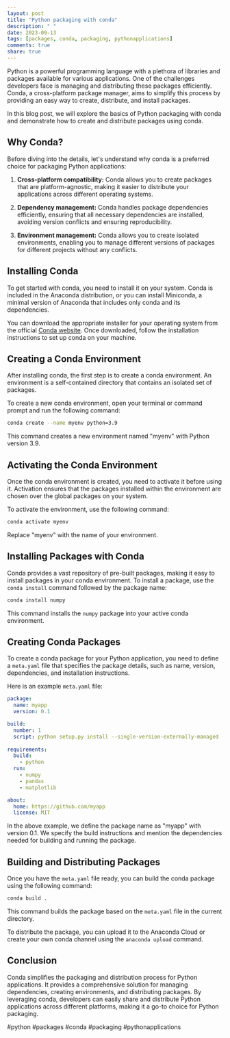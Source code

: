 ```yaml
---
layout: post
title: "Python packaging with conda"
description: " "
date: 2023-09-13
tags: [packages, conda, packaging, pythonapplications]
comments: true
share: true
---
```


Python is a powerful programming language with a plethora of libraries and packages available for various applications. One of the challenges developers face is managing and distributing these packages efficiently. Conda, a cross-platform package manager, aims to simplify this process by providing an easy way to create, distribute, and install packages.

In this blog post, we will explore the basics of Python packaging with conda and demonstrate how to create and distribute packages using conda.

## Why Conda?

Before diving into the details, let's understand why conda is a preferred choice for packaging Python applications:

1. **Cross-platform compatibility:** Conda allows you to create packages that are platform-agnostic, making it easier to distribute your applications across different operating systems.

2. **Dependency management:** Conda handles package dependencies efficiently, ensuring that all necessary dependencies are installed, avoiding version conflicts and ensuring reproducibility.

3. **Environment management:** Conda allows you to create isolated environments, enabling you to manage different versions of packages for different projects without any conflicts.

## Installing Conda

To get started with conda, you need to install it on your system. Conda is included in the Anaconda distribution, or you can install Miniconda, a minimal version of Anaconda that includes only conda and its dependencies.

You can download the appropriate installer for your operating system from the official [Conda website](https://conda.io/projects/conda/en/latest/user-guide/install/index.html). Once downloaded, follow the installation instructions to set up conda on your machine.

## Creating a Conda Environment

After installing conda, the first step is to create a conda environment. An environment is a self-contained directory that contains an isolated set of packages.

To create a new conda environment, open your terminal or command prompt and run the following command:

```bash
conda create --name myenv python=3.9
```

This command creates a new environment named "myenv" with Python version 3.9.

## Activating the Conda Environment

Once the conda environment is created, you need to activate it before using it. Activation ensures that the packages installed within the environment are chosen over the global packages on your system.

To activate the environment, use the following command:

```bash
conda activate myenv
```

Replace "myenv" with the name of your environment.

## Installing Packages with Conda

Conda provides a vast repository of pre-built packages, making it easy to install packages in your conda environment. To install a package, use the `conda install` command followed by the package name:

```bash
conda install numpy
```

This command installs the `numpy` package into your active conda environment.

## Creating Conda Packages

To create a conda package for your Python application, you need to define a `meta.yaml` file that specifies the package details, such as name, version, dependencies, and installation instructions.

Here is an example `meta.yaml` file:

```yaml
package:
  name: myapp
  version: 0.1

build:
  number: 1
  script: python setup.py install --single-version-externally-managed --record=record.txt
  
requirements:
  build:
    - python
  run:
    - numpy
    - pandas
    - matplotlib

about:
  home: https://github.com/myapp
  license: MIT
```

In the above example, we define the package name as "myapp" with version 0.1. We specify the build instructions and mention the dependencies needed for building and running the package.

## Building and Distributing Packages

Once you have the `meta.yaml` file ready, you can build the conda package using the following command:

```bash
conda build .
```

This command builds the package based on the `meta.yaml` file in the current directory.

To distribute the package, you can upload it to the Anaconda Cloud or create your own conda channel using the `anaconda upload` command.

## Conclusion

Conda simplifies the packaging and distribution process for Python applications. It provides a comprehensive solution for managing dependencies, creating environments, and distributing packages. By leveraging conda, developers can easily share and distribute Python applications across different platforms, making it a go-to choice for Python packaging.

#python #packages #conda #packaging #pythonapplications